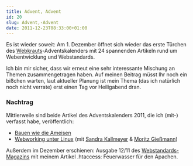 ```yaml
---
title: Advent, Advent
id: 20
slug: Advent,-Advent
date: 2011-12-23T08:33:00+01:00
---
```


Es ist wieder soweit: Am 1. Dezember öffnet sich wieder das erste Türchen des [Webkrauts](http://www.webkrauts.de)\-Adventskalenders mit 24 spannenden Artikeln rund um Webentwicklung und Webstandards.

Ich bin mir sicher, dass wir erneut eine sehr interessante Mischung an Themen zusammengetragen haben. Auf meinen Beitrag müsst Ihr noch ein bißchen warten, laut aktueller Planung ist mein Thema (das ich natürlich noch nicht verrate) erst einen Tag vor Heiligabend dran.

### Nachtrag

Mittlerweile sind beide Artikel des Adventskalenders 2011, die ich (mit-) verfasst habe, veröffentlich:

-   [Bauen wie die Ameisen](http://www.webkrauts.de/2011/12/23/bauen-wie-die-ameisen/)
-   [Webworking unter Linux](http://www.webkrauts.de/2011/12/14/webworking-unter-linux/) (mit [Sandra Kallmeyer](http://screenorigami.com) & [Moritz Gießmann](http://www.moritz-giessmann.de))

Außerdem im Dezember erschienen: Ausgabe 12/11 des [Webstandards-Magazins](http://webstandards-magazin.de) mit meinem Artikel .htaccess: Feuerwasser für den Apachen.

